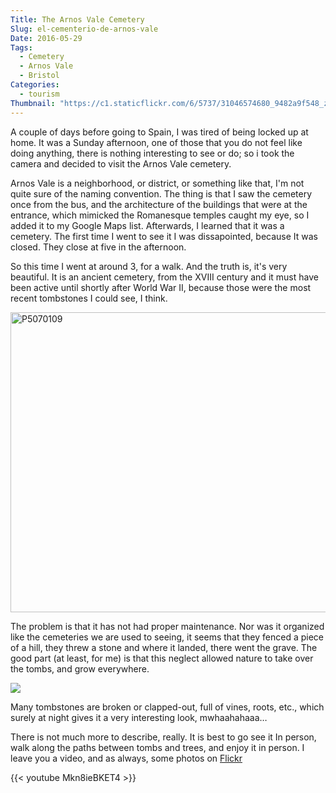 ```yaml
---
Title: The Arnos Vale Cemetery
Slug: el-cementerio-de-arnos-vale
Date: 2016-05-29
Tags: 
  - Cemetery
  - Arnos Vale
  - Bristol
Categories:
  - tourism
Thumbnail: "https://c1.staticflickr.com/6/5737/31046574680_9482a9f548_z.jpg"
---
```


A couple of days before going to Spain, I was tired of being locked up
at home. It was a Sunday afternoon, one of those that you do not feel like doing
anything, there is nothing interesting to see or do; so i took the camera
and decided to visit the Arnos Vale cemetery.



Arnos Vale is a neighborhood, or district, or something like that, I'm
not quite sure of the naming convention. The thing is that I saw the
cemetery once from the bus, and the architecture of the buildings that
were at the entrance, which mimicked the Romanesque temples caught my
eye, so I added it to my Google Maps list. Afterwards, I learned that it was
a cemetery. The first time I went to see it I was dissapointed, because It
was closed. They close at five in the afternoon.

So this time I went at around 3, for a walk. And the truth is, it's
very beautiful. It is an ancient cemetery, from the XVIII century and
it must have been active until shortly after World War II, because
those were the most recent tombstones I could see, I think.

 <a data-flickr-embed="true" data-footer="true"  href="https://www.flickr.com/photos/149690786@N07/30594402974/in/album-72157673477840983/">
 <img src="https://c7.staticflickr.com/6/5512/30594402974_2209248b83_z.jpg" width="640" height="480" alt="P5070109">
 </a><script async src="//embedr.flickr.com/assets/client-code.js" charset="utf-8"></script>

The problem is that it has not had proper maintenance. Nor was it
organized like the cemeteries we are used to seeing, it seems that
they fenced a piece of a hill, they threw a stone and where it landed,
there went the grave. The good part (at least, for me) is that this
neglect allowed nature to take over the tombs, and grow everywhere.

<a data-flickr-embed="true" data-footer="true"  href="https://www.flickr.com/photos/149690786@N07/31415646435/in/album-72157673477840983/">
<img src="https://c4.staticflickr.com/6/5521/31415646435_4da86a0a2b_z.jpg"/>
</a><script async src="//embedr.flickr.com/assets/client-code.js" charset="utf-8"></script>

Many tombstones are broken or clapped-out, full of vines, roots, etc.,
which surely at night gives it a very interesting look, mwhaahahaaa…

There is not much more to describe, really. It is best to go see it In
person, walk along the paths between tombs and trees, and enjoy it in
person. I leave you a video, and as always, some photos on [Flickr](https://www.flickr.com/photos/149690786@n07/albums/72157673477840983)

{{< youtube Mkn8ieBKET4 >}}
